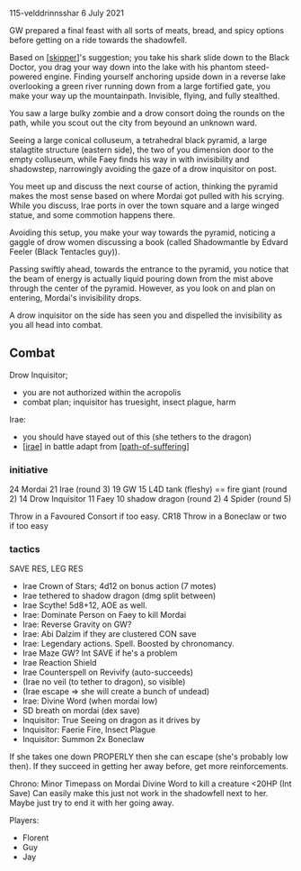 115-velddrinnsshar
6 July 2021

GW prepared a final feast with all sorts of meats, bread, and spicy options before getting on a ride towards the shadowfell.

Based on [[skipper]]'s suggestion; you take his shark slide down to the Black Doctor, you drag your way down into the lake with his phantom steed-powered engine. Finding yourself anchoring upside down in a reverse lake overlooking a green river running down from a large fortified gate, you make your way up the mountainpath. Invisible, flying, and fully stealthed.

You saw a large bulky zombie and a drow consort doing the rounds on the path, while you scout out the city from beyound an unknown ward.

Seeing a large conical colluseum, a tetrahedral black pyramid, a large stalagtite structure (eastern side), the two of you dimension door to the empty colluseum, while Faey finds his way in with invisibility and shadowstep, narrowingly avoiding the gaze of a drow inquisitor on post.

You meet up and discuss the next course of action, thinking the pyramid makes the most sense based on where Mordai got pulled with his scrying. While you discuss, Irae ports in over the town square and a large winged statue, and some commotion happens there.

Avoiding this setup, you make your way towards the pyramid, noticing a gaggle of drow women discussing a book (called Shadowmantle by Edvard Feeler (Black Tentacles guy)).

Passing swiftly ahead, towards the entrance to the pyramid, you notice that the beam of energy is actually liquid pouring down from the mist above through the center of the pyramid. However, as you look on and plan on entering, Mordai's invisibility drops.

A drow inquisitor on the side has seen you and dispelled the invisibility as you all head into combat.

## Combat
Drow Inquisitor;
- you are not authorized within the acropolis
- combat plan; inquisitor has truesight, insect plague, harm

Irae:
- you should have stayed out of this (she tethers to the dragon)
- [[irae]] in battle adapt from [[path-of-suffering]]

### initiative
24 Mordai
21 Irae (round 3)
19 GW
15 L4D tank (fleshy) ==  fire giant (round 2)
14 Drow Inquisitor
11 Faey
10 shadow dragon (round 2)
4 Spider (round 5)

Throw in a Favoured Consort if too easy. CR18
Throw in a Boneclaw or two if too easy

### tactics
SAVE RES, LEG RES
- Irae Crown of Stars; 4d12 on bonus action (7 motes)
- Irae tethered to shadow dragon (dmg split between)
- Irae Scythe! 5d8+12, AOE as well.
- Irae: Dominate Person on Faey to kill Mordai
- Irae: Reverse Gravity on GW?
- Irae: Abi Dalzim if they are clustered CON save
- Irae: Legendary actions. Spell. Boosted by chronomancy.
- Irae Maze GW? Int SAVE if he's a problem
- Irae Reaction Shield
- Irae Counterspell on Revivify (auto-succeeds)
- (Irae no veil (to tether to dragon), so visible)
- (Irae escape => she will create a bunch of undead)
- Irae: Divine Word (when mordai low)
- SD breath on mordai (dex save)
- Inquisitor: True Seeing on dragon as it drives by
- Inquisitor: Faerie Fire, Insect Plague
- Inquisitor: Summon 2x Boneclaw

If she takes one down PROPERLY then she can escape (she's probably low then).
If they succeed in getting her away before, get more reinforcements.

Chrono: Minor Timepass on Mordai
Divine Word to kill a creature <20HP (Int Save)
Can easily make this just not work in the shadowfell next to her.
Maybe just try to end it with her going away.


Players:
- Florent
- Guy
- Jay

[//begin]: # "Autogenerated link references for markdown compatibility"
[skipper]: ../pcs/skipper "The Skipper"
[irae]: ../npcs/irae "Irae T'sarran"
[path-of-suffering]: ../east/path-of-suffering "Path of Suffering"
[//end]: # "Autogenerated link references"
